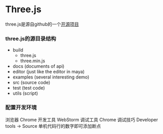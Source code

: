 # Three.js
three.js是源自github的一个[开源项目](https://github.com/mrdoob/three.js)

### three.js的源目录结构
* build
  * three.js
  * three.min.js
* docs (documents of api)
* editor (just like the editor in maya)
* examples (several interesting demo)
* src (source code)
* test (test code)
* utils (script)

### 配置开发环境
浏览器 Chrome
开发工具 WebStorm
调试工具 Chrome
调试技巧 Developer tools -> Source 单机代码行的数字即可添加断点
